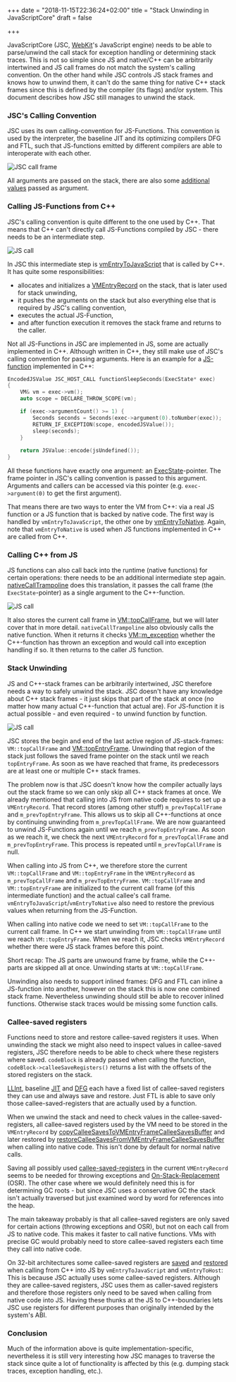 +++
date = "2018-11-15T22:36:24+02:00"
title = "Stack Unwinding in JavaScriptCore"
draft = false

+++

JavaScriptCore (JSC, [WebKit](https://webkit.org/)'s JavaScript engine) needs to be able to parse/unwind the call stack for exception handling or determining stack traces.
This is not so simple since JS and native/C++ can be arbitrarily intertwined and JS call frames do not match the system's calling convention.
On the other hand while JSC controls JS stack frames and knows how to unwind them, it can't do the same thing for native C++ stack frames since this is defined by the compiler (its flags) and/or system.
This document describes how JSC still manages to unwind the stack.

### JSC's Calling Convention
JSC uses its own calling-convention for JS-Functions.
This convention is used by the interpreter, the baseline JIT and its optimizing compilers DFG and FTL, such that JS-functions emitted by different compilers are able to interoperate with each other.

![JSC call frame](/images/jsc-callframe.png)

All arguments are passed on the stack, there are also some [additional values](https://trac.webkit.org/browser/webkit/trunk/Source/JavaScriptCore/interpreter/CallFrame.h?rev=238247#L78) passed as argument.

### Calling JS-Functions from C++
JSC's calling convention is quite different to the one used by C++.
That means that C++ can't directly call JS-Functions compiled by JSC - there needs to be an intermediate step.

![JS call](/images/jsc-calljs.png)

In JSC this intermediate step is [vmEntryToJavaScript](https://trac.webkit.org/browser/webkit/trunk/Source/JavaScriptCore/llint/LowLevelInterpreter.asm?rev=238247#L1255) that is called by C++.
It has quite some responsibilities:

* allocates and initializes a [VMEntryRecord](https://trac.webkit.org/browser/webkit/trunk/Source/JavaScriptCore/interpreter/VMEntryRecord.h?rev=238247#L37) on the stack, that is later used for stack unwinding,
* it pushes the arguments on the stack but also everything else that is required by JSC's calling convention,
* executes the actual JS-Function,
* and after function execution it removes the stack frame and returns to the caller.

Not all JS-Functions in JSC are implemented in JS, some are actually implemented in C++.
Although written in C++, they still make use of JSC's calling convention for passing arguments.
Here is an example for a [JS-function](https://trac.webkit.org/browser/webkit/trunk/Source/JavaScriptCore/jsc.cpp?rev=238247#L1127) implemented in C++:

```c++
EncodedJSValue JSC_HOST_CALL functionSleepSeconds(ExecState* exec)
{
    VM& vm = exec->vm();
    auto scope = DECLARE_THROW_SCOPE(vm);

    if (exec->argumentCount() >= 1) {
        Seconds seconds = Seconds(exec->argument(0).toNumber(exec));
        RETURN_IF_EXCEPTION(scope, encodedJSValue());
        sleep(seconds);
    }
    
    return JSValue::encode(jsUndefined());
}
```

All these functions have exactly one argument: an [ExecState](https://trac.webkit.org/browser/webkit/trunk/Source/JavaScriptCore/interpreter/CallFrame.h?rev=238247#L44)-pointer.
The frame pointer in JSC's calling convention is passed to this argument.
Arguments and callers can be accessed via this pointer (e.g. `exec->argument(0)` to get the first argument).

That means there are two ways to enter the VM from C++: via a real JS function or a JS function that is backed by native code.
The first way is handled by `vmEntryToJavaScript`, the other one by [vmEntryToNative](https://trac.webkit.org/browser/webkit/trunk/Source/JavaScriptCore/llint/LowLevelInterpreter.asm?rev=238247#L1264).
Again, note that `vmEntryToNative` is used when JS functions implemented in C++ are called from C++.

### Calling C++ from JS
JS functions can also call back into the runtime (native functions) for certain operations: there needs to be an additional intermediate step again.
[nativeCallTrampoline](https://trac.webkit.org/browser/webkit/trunk/Source/JavaScriptCore/llint/LowLevelInterpreter64.asm?rev=238247#L2126) does this translation, it passes the call frame (the `ExecState`-pointer) as a single argument to the C++-function.

![JS call](/images/jsc-callc.png)

It also stores the current call frame in [VM::topCallFrame](https://trac.webkit.org/browser/webkit/trunk/Source/JavaScriptCore/runtime/VM.h?rev=238247#L512), but we will later cover that in more detail.
`nativeCallTrampoline` also obviously calls the native function.
When it returns it checks [VM::m_exception](https://trac.webkit.org/browser/webkit/trunk/Source/JavaScriptCore/runtime/VM.h?rev=238247#L977) whether the C++-function has thrown an exception and would call into exception handling if so.
It then returns to the caller JS function.

### Stack Unwinding
JS and C++-stack frames can be arbitrarily intertwined, JSC therefore needs a way to safely unwind the stack.
JSC doesn't have any knowledge about C++ stack frames - it just skips that part of the stack at once (no matter how many actual C++-function that actual are).
For JS-function it is actual possible - and even required - to unwind function by function.

![JS call](/images/jsc-stackunwinding.svg)

JSC stores the begin and end of the last active region of JS-stack-frames: `VM::topCallFrame` and [VM::topEntryFrame](https://trac.webkit.org/browser/webkit/trunk/Source/JavaScriptCore/runtime/VM.h?rev=238247#L507).
Unwinding that region of the stack just follows the saved frame pointer on the stack until we reach `topEntryFrame`.
As soon as we have reached that frame, its predecessors are at least one or multiple C++ stack frames.

The problem now is that JSC doesn't know how the compiler actually lays out the stack frame so we can only skip all C++ stack frames at once.
We already mentioned that calling into JS from native code requires to set up a `VMEntryRecord`.
That record stores (among other stuff) `m_prevTopCallFrame` and `m_prevTopEntryFrame`.
This allows us to skip all C++-functions at once by continuing unwinding from `m_prevTopCallFrame`.
We are now guaranteed to unwind JS-Functions again until we reach `m_prevTopEntryFrame`.
As soon as we reach it, we check the next `VMEntryRecord` for `m_prevTopCallFrame` and `m_prevTopEntryFrame`.
This process is repeated until `m_prevTopCallFrame` is null.

When calling into JS from C++, we therefore store the current `VM::topCallFrame` and `VM::topEntryFrame` in the `VMEntryRecord` as `m_prevTopCallFrame` and `m_prevTopEntryFrame`.
`VM::topCallFrame` and `VM::topEntryFrame` are initialized to the current call frame (of this intermediate function) and the actual callee's call frame.
`vmEntryToJavaScript`/`vmEntryToNative` also need to restore the previous values when returning from the JS-Function.

When calling into native code we need to set `VM::topCallFrame` to the current call frame.
In C++ we start unwinding from `VM::topCallFrame` until we reach `VM::topEntryFrame`.
When we reach it, JSC checks `VMEntryRecord` whether there were JS stack frames before this point.

Short recap: The JS parts are unwound frame by frame, while the C++-parts are skipped all at once.
Unwinding starts at `VM::topCallFrame`.

Unwinding also needs to support inlined frames: DFG and FTL can inline a JS-function into another, however on the stack this is now one combined stack frame.
Nevertheless unwinding should still be able to recover inlined functions.
Otherwise stack traces would be missing some function calls.

### Callee-saved registers
Functions need to store and restore callee-saved registers it uses.
When unwinding the stack we might also need to inspect values in callee-saved registers, JSC therefore needs to be able to check where these registers where saved.
`codeBlock` is already passed when calling the function, `codeBlock->calleeSaveRegisters()` returns a list with the offsets of the stored registers on the stack.

[LLInt](https://trac.webkit.org/browser/webkit/trunk/Source/JavaScriptCore/jit/RegisterSet.cpp?rev=238247#L218), baseline [JIT](https://trac.webkit.org/browser/webkit/trunk/Source/JavaScriptCore/jit/RegisterSet.cpp?rev=238247#L218) and [DFG](https://trac.webkit.org/browser/webkit/trunk/Source/JavaScriptCore/jit/RegisterSet.cpp?rev=238247#L255) each have a fixed list of callee-saved registers they can use and always save and restore.
Just FTL is able to save only those callee-saved-registers that are actually used by a function.

When we unwind the stack and need to check values in the callee-saved-registers, all callee-saved registers used by the VM need to be stored in the `VMEntryRecord` by [copyCalleeSavesToVMEntryFrameCalleeSavesBuffer](https://trac.webkit.org/browser/webkit/trunk/Source/JavaScriptCore/llint/LowLevelInterpreter.asm?rev=238247#L761) and later restored by [restoreCalleeSavesFromVMEntryFrameCalleeSavesBuffer](https://trac.webkit.org/browser/webkit/trunk/Source/JavaScriptCore/llint/LowLevelInterpreter.asm?rev=238247#L803) when calling into native code.
This isn't done by default for normal native calls.

Saving all possibly used [callee-saved-registers](https://trac.webkit.org/browser/webkit/trunk/Source/JavaScriptCore/jit/RegisterSet.cpp?rev=238247#L172) in the current `VMEntryRecord` seems to be needed for throwing exceptions and [On-Stack-Replacement](https://www.cs.ucsb.edu/~ckrintz/papers/osr.pdf) (OSR).
The other case where we would definitely need this is for determining GC roots - but since JSC uses a conservative GC the stack isn't actually traversed but just examined word by word for references into the heap.

The main takeaway probably is that all callee-saved registers are only saved for certain actions (throwing exceptions and OSR), but not on each call from JS to native code.
This makes it faster to call native functions.
VMs with precise GC would probably need to store callee-saved registers each time they call into native code.

On 32-bit architectures some callee-saved registers are [saved](https://trac.webkit.org/browser/webkit/trunk/Source/JavaScriptCore/llint/LowLevelInterpreter64.asm?rev=238247#L160) and [restored](https://trac.webkit.org/browser/webkit/trunk/Source/JavaScriptCore/llint/LowLevelInterpreter64.asm?rev=238247#L266) when calling from C++ into JS by `vmEntryToJavaScript` and `vmEntryToHost`:
This is because JSC actually uses some callee-saved registers.
Although they are callee-saved registers, JSC uses them as caller-saved registers and therefore those registers only need to be saved when calling from native code into JS.
Having these thunks at the JS to C++-boundaries lets JSC use registers for different purposes than originally intended by the system's ABI.

### Conclusion
Much of the information above is quite implementation-specific, nevertheless it is still very interesting how JSC manages to traverse the stack since quite a lot of functionality is affected by this (e.g. dumping stack traces, exception handling, etc.).